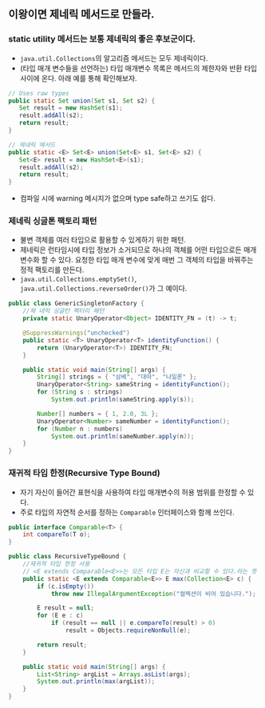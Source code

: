 ## 이왕이면 제네릭 메서드로 만들라.

### static utility 메서드는 보통 제네릭의 좋은 후보군이다.
  - `java.util.Collections`의 알고리즘 메서드는 모두 제네릭이다.
  - (타입 매개 변수들을 선언하는) 타입 매개변수 목록은 메서드의 제한자와 반환 타입 사이에 온다.
     아래 예를 통해 확인해보자.
```java
// Uses raw types
public static Set union(Set s1, Set s2) {
   Set result = new HashSet(s1);
   result.addAll(s2);
   return result;
}

// 제네릭 메서드
public static <E> Set<E> union(Set<E> s1, Set<E> s2) {
   Set<E> result = new HashSet<E>(s1); 
   result.addAll(s2);
   return result;
}
```
 - 컴파일 시에 warning 메시지가 없으며 type safe하고 쓰기도 쉽다.
 
### 제네릭 싱글톤 팩토리 패턴
 - 불변 객체를 여러 타입으로 활용할 수 있게하기 위한 패턴.
 - 제네릭은 런타임시에 타입 정보가 소거되므로 하나의 객체를 어떤 타입으로든 매개변수화 할 수 있다.
   요청한 타입 매개 변수에 맞게 매번 그 객체의 타입을 바꿔주는 정적 팩토리를 만든다.
 - `java.util.Collections.emptySet()`, `java.util.Collections.reverseOrder()`가 그 예이다.
```java
public class GenericSingletonFactory {
    //제 네릭 싱글턴 팩터리 패턴
    private static UnaryOperator<Object> IDENTITY_FN = (t) -> t;

    @SuppressWarnings("unchecked")
    public static <T> UnaryOperator<T> identityFunction() {
        return (UnaryOperator<T>) IDENTITY_FN;
    }

    public static void main(String[] args) {
        String[] strings = { "삼베", "대마", "나일론" };
        UnaryOperator<String> sameString = identityFunction();
        for (String s : strings)
            System.out.println(sameString.apply(s));

        Number[] numbers = { 1, 2.0, 3L };
        UnaryOperator<Number> sameNumber = identityFunction();
        for (Number n : numbers)
            System.out.println(sameNumber.apply(n));
    }
}
```

### 재귀적 타입 한정(Recursive Type Bound)
 - 자기 자신이 들어간 표현식을 사용하여 타입 매개변수의 허용 범위를 한정할 수 있다.
 - 주로 타입의 자연적 순서를 정하는 `Comparable` 인터페이스와 함께 쓰인다.
```java
public interface Comparable<T> {
    int compareTo(T o);
}

public class RecursiveTypeBound {
    //재귀적 타입 한정 사용
    // <E extends Comparable<E>>는 모든 타입 E는 자신과 비교할 수 있다.라는 뜻
    public static <E extends Comparable<E>> E max(Collection<E> c) {
        if (c.isEmpty())
            throw new IllegalArgumentException("컬렉션이 비어 있습니다.");

        E result = null;
        for (E e : c)
            if (result == null || e.compareTo(result) > 0)
                result = Objects.requireNonNull(e);

        return result;
    }

    public static void main(String[] args) {
        List<String> argList = Arrays.asList(args);
        System.out.println(max(argList));
    }
}
```